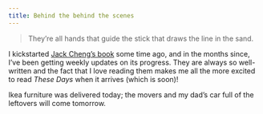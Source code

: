```yaml
---
title: Behind the behind the scenes
---
```


> They’re all hands that guide the stick that draws the line in the sand.

I kickstarted [Jack Cheng’s book](http://www.kickstarter.com/projects/jackcheng/these-days-a-novel) some time ago, and in the months since, I’ve been getting weekly updates on its progress. They are always so well-written and the fact that I love reading them makes me all the more excited to read *These Days* when it arrives (which is soon)!

Ikea furniture was delivered today; the movers and my dad’s car full of the leftovers will come tomorrow.
